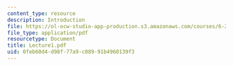 ```yaml
---
content_type: resource
description: Introduction
file: https://ol-ocw-studio-app-production.s3.amazonaws.com/courses/6-263j-data-communication-networks-fall-2002/0feb60d4d98f77a9c08991b4960139f3_Lecture1.pdf
file_type: application/pdf
resourcetype: Document
title: Lecture1.pdf
uid: 0feb60d4-d98f-77a9-c089-91b4960139f3
---
```

